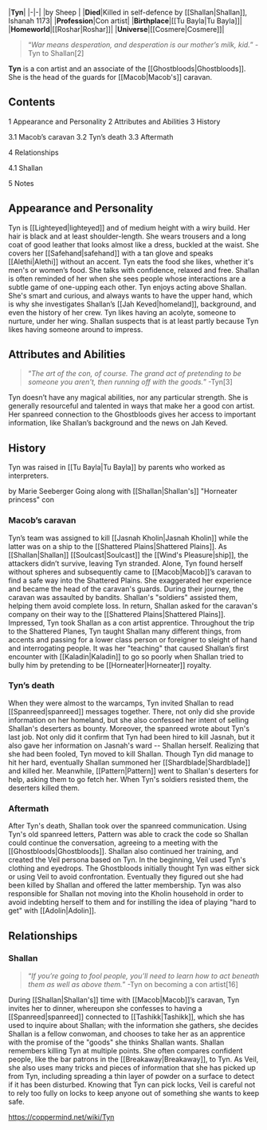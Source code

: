|**Tyn**|
|-|-|
|by  Sheep |
|**Died**|Killed in self-defence by [[Shallan\|Shallan]], Ishanah 1173|
|**Profession**|Con artist|
|**Birthplace**|[[Tu Bayla\|Tu Bayla]]|
|**Homeworld**|[[Roshar\|Roshar]]|
|**Universe**|[[Cosmere\|Cosmere]]|

>“*War means desperation, and desperation is our mother’s milk, kid.*”
\-Tyn to Shallan[2]


**Tyn** is a con artist and an associate of the [[Ghostbloods\|Ghostbloods]]. She is the head of the guards for [[Macob\|Macob's]] caravan.

## Contents

1 Appearance and Personality
2 Attributes and Abilities
3 History

3.1 Macob’s caravan
3.2 Tyn’s death
3.3 Aftermath


4 Relationships

4.1 Shallan


5 Notes


## Appearance and Personality
Tyn is [[Lighteyed\|lighteyed]] and of medium height with a wiry build. Her hair is black and at least shoulder-length. She wears trousers and a long coat of good leather that looks almost like a dress, buckled at the waist. She covers her [[Safehand\|safehand]] with a tan glove and speaks [[Alethi\|Alethi]] without an accent.
Tyn eats the food she likes, whether it's men's or women’s food. She talks with confidence, relaxed and free. Shallan is often reminded of her when she sees people whose interactions are a subtle game of one-upping each other. Tyn enjoys acting above Shallan. She's smart and curious, and always wants to have the upper hand, which is why she investigates Shallan’s [[Jah Keved\|homeland]], background, and even the history of her crew.
Tyn likes having an acolyte, someone to nurture, under her wing. Shallan suspects that is at least partly because Tyn likes having someone around to impress.

## Attributes and Abilities
>“*The art of the con, of course. The grand act of pretending to be someone you aren't, then running off with the goods.*”
\-Tyn[3]


Tyn doesn’t have any magical abilities, nor any particular strength. She is generally resourceful and talented in ways that make her a good con artist. Her spanreed connection to the Ghostbloods gives her access to important information, like Shallan’s background and the news on Jah Keved.

## History
Tyn was raised in [[Tu Bayla\|Tu Bayla]] by parents who worked as interpreters.

 by  Marie Seeberger  Going along with [[Shallan\|Shallan's]] "Horneater princess" con
### Macob’s caravan
Tyn’s team was assigned to kill [[Jasnah Kholin\|Jasnah Kholin]] while the latter was on a ship to the [[Shattered Plains\|Shattered Plains]]. As [[Shallan\|Shallan]] [[Soulcast\|Soulcast]] the [[Wind's Pleasure\|ship]], the attackers didn’t survive, leaving Tyn stranded. Alone, Tyn found herself without spheres and subsequently came to [[Macob\|Macob]]’s caravan to find a safe way into the Shattered Plains. She exaggerated her experience and became the head of the caravan's guards.
During their journey, the caravan was assaulted by bandits. Shallan's "soldiers" assisted them, helping them avoid complete loss. In return, Shallan asked for the caravan's company on their way to the [[Shattered Plains\|Shattered Plains]]. Impressed, Tyn took Shallan as a con artist apprentice.
Throughout the trip to the Shattered Planes, Tyn taught Shallan many different things, from accents and passing for a lower class person or foreigner to sleight of hand and interrogating people. It was her "teaching" that caused Shallan’s first encounter with [[Kaladin\|Kaladin]] to go so poorly when Shallan tried to bully him by pretending to be [[Horneater\|Horneater]] royalty.

### Tyn’s death
When they were almost to the warcamps, Tyn invited Shallan to read [[Spanreed\|spanreed]] messages together. There, not only did she provide information on her homeland, but she also confessed her intent of selling Shallan's deserters as bounty. Moreover, the spanreed wrote about Tyn's last job. Not only did it confirm that Tyn had been hired to kill Jasnah, but it also gave her information on Jasnah's ward -- Shallan herself. Realizing that she had been fooled, Tyn moved to kill Shallan. Though Tyn did manage to hit her hard, eventually Shallan summoned her [[Shardblade\|Shardblade]] and killed her. Meanwhile, [[Pattern\|Pattern]] went to Shallan's deserters for help, asking them to go fetch her. When Tyn's soldiers resisted them, the deserters killed them.

### Aftermath
After Tyn's death, Shallan took over the spanreed communication. Using Tyn's old spanreed letters, Pattern was able to crack the code so Shallan could continue the conversation, agreeing to a meeting with the [[Ghostbloods\|Ghostbloods]]. Shallan also continued her training, and created the Veil persona based on Tyn. In the beginning, Veil used Tyn's clothing and eyedrops.
The Ghostbloods initially thought Tyn was either sick or using Veil to avoid confrontation. Eventually they figured out she had been killed by Shallan and offered the latter membership. Tyn was also responsible for Shallan not moving into the Kholin household in order to avoid indebting herself to them and for instilling the idea of playing "hard to get" with [[Adolin\|Adolin]].

## Relationships
### Shallan
>“*If you’re going to fool people, you’ll need to learn how to act beneath them as well as above them.*”
\-Tyn on becoming a con artist[16]


During [[Shallan\|Shallan's]] time with [[Macob\|Macob]]’s caravan, Tyn invites her to dinner, whereupon she confesses to having a [[Spanreed\|spanreed]] connected to [[Tashikk\|Tashikk]], which she has used to inquire about Shallan; with the information she gathers, she decides Shallan is a fellow conwoman, and chooses to take her as an apprentice with the promise of the "goods" she thinks Shallan wants.
Shallan remembers killing Tyn at multiple points. She often compares confident people, like the bar patrons in the [[Breakaway\|Breakaway]], to Tyn. As Veil, she also uses many tricks and pieces of information that she has picked up from Tyn, including spreading a thin layer of powder on a surface to detect if it has been disturbed. Knowing that Tyn can pick locks, Veil is careful not to rely too fully on locks to keep anyone out of something she wants to keep safe.



https://coppermind.net/wiki/Tyn